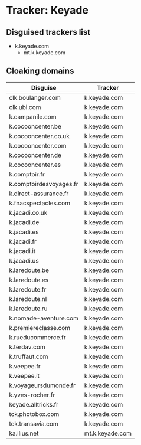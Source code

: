# Tracker: Keyade

## Disguised trackers list

* k.keyade.com
    * mt.k.keyade.com

## Cloaking domains

| Disguise | Tracker |
| ---- | ---- |
| clk.boulanger.com | k.keyade.com |
| clk.ubi.com | k.keyade.com |
| k.campanile.com | k.keyade.com |
| k.cocooncenter.be | k.keyade.com |
| k.cocooncenter.co.uk | k.keyade.com |
| k.cocooncenter.com | k.keyade.com |
| k.cocooncenter.de | k.keyade.com |
| k.cocooncenter.es | k.keyade.com |
| k.comptoir.fr | k.keyade.com |
| k.comptoirdesvoyages.fr | k.keyade.com |
| k.direct-assurance.fr | k.keyade.com |
| k.fnacspectacles.com | k.keyade.com |
| k.jacadi.co.uk | k.keyade.com |
| k.jacadi.de | k.keyade.com |
| k.jacadi.es | k.keyade.com |
| k.jacadi.fr | k.keyade.com |
| k.jacadi.it | k.keyade.com |
| k.jacadi.us | k.keyade.com |
| k.laredoute.be | k.keyade.com |
| k.laredoute.es | k.keyade.com |
| k.laredoute.fr | k.keyade.com |
| k.laredoute.nl | k.keyade.com |
| k.laredoute.ru | k.keyade.com |
| k.nomade-aventure.com | k.keyade.com |
| k.premiereclasse.com | k.keyade.com |
| k.rueducommerce.fr | k.keyade.com |
| k.terdav.com | k.keyade.com |
| k.truffaut.com | k.keyade.com |
| k.veepee.fr | k.keyade.com |
| k.veepee.it | k.keyade.com |
| k.voyageursdumonde.fr | k.keyade.com |
| k.yves-rocher.fr | k.keyade.com |
| keyade.alltricks.fr | k.keyade.com |
| tck.photobox.com | k.keyade.com |
| tck.transavia.com | k.keyade.com |
| ka.ilius.net | mt.k.keyade.com |